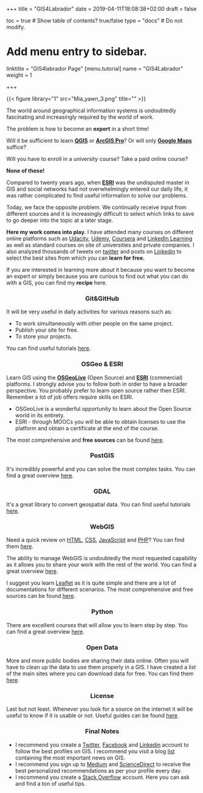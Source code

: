 +++
title = "GIS4Labrador"
date = 2019-04-11T18:08:38+02:00
draft = false

toc = true  # Show table of contents? true/false
type = "docs"  # Do not modify.

# Add menu entry to sidebar.
linktitle = "GIS4labrador Page"
[menu.tutorial]
  name = "GIS4Labrador"
  weight = 1

+++

{{< figure library="1" src="Mia_yawn_3.png" title="" >}}

The world  around geographical information systems is undoubtedly fascinating and increasingly required by the world of work.

The problem is how to become an **expert** in a short time!

Will it be sufficient to learn **[QGIS](https://qgis.org/)** or **[ArcGIS Pro](https://www.esri.com/en-us/arcgis/products/arcgis-pro/overview)**? Or will only **[Google Maps](https://www.google.com/maps)** suffice?

Will you have to enroll in a university course? Take a paid online course?

**None of these!**

Compared to twenty years ago, when **[ESRI](https://www.esri.com/)** was the undisputed master in GIS and social networks had not overwhelmingly entered our daily life, it was rather complicated to find useful information to solve our problems.

Today, we face the opposite problem. We continually receive input from different sources and it is increasingly difficult to select which links to save to go deeper into the topic at a later stage.

**Here my work comes into play.** I have attended many courses on different online platforms such as [Udacity](https://www.udacity.com/), [Udemy](https://www.udemy.com/), [Coursera](https://www.coursera.org/) and [LinkedIn Learning](https://www.linkedin.com/learning/) as well as standard courses on site of universities and private companies. I also analyzed thousands of tweets on [twitter](https://twitter.com/) and posts on [Linkedin](https://www.linkedin.com/) to select the best sites from which you can **learn for free.**

If you are interested in learning more about it because you want to become an expert or simply because you are curious to find out what you can do with a GIS, you can find my **recipe** here.

### <center>Git&GitHub</center>
It will be very useful in daily activities for various reasons such as:

 - To work simultaneously with other people on the same project.
 - Publish your site for free.
 - To store your projects.

You can find useful tutorials [here](http://localhost:1313/post/git_github/summary/).


### <center>OSGeo & ESRI</center>
Learn GIS using the **[OSGeoLive](https://live.osgeo.org/en/index.html)** (Open Source) and **[ESRI](https://www.esri.com/)** (commercial) platforms. I strongly advise you to follow both in order to have a broader perspective. You probably prefer to learn open source rather then ESRI. Remember a lot of job offers require skills on ESRI.

 - OSGeoLive is a wonderful opportunity to learn about the Open Source world in its entirety.
 - ESRI - through MOOCs you will be able to obtain licenses to use the platform and obtain a certificate at the end of the course.

The most comprehensive and **free sources** can be found [here](http://localhost:1313/post/gis/summary/).

### <center>PostGIS</center>

It's incredibly powerful and you can solve the most complex tasks. You can find a great overview [here](http://localhost:1313/post/postgis/summary/).

### <center>GDAL</center>

It's a great library to convert geospatial data. You can find useful tutorials [here](http://localhost:1313/post/gdal/summary/).

### <center>WebGIS</center>
Need a quick review on [HTML](https://www.w3.org/html/), [CSS](https://www.w3.org/Style/CSS/), [JavaScript](https://developer.mozilla.org/en-US/docs/Web/JavaScript) and [PHP](https://www.php.net/)? You can find them [here](http://localhost:1313/post/web_development/summary/).

The ability to manage WebGIS is undoubtedly the most requested capability as it allows you to share your work with the rest of the world.
You can find a great overview [here](http://localhost:1313/post/webgis/summary/).

I suggest you learn [Leaflet](https://leafletjs.com/) as it is quite simple and there are a lot of documentations for different scenarios.
The most comprehensive and free sources can be found [here](http://localhost:1313/post/leaflet/summary/).

### <center>Python</center>
There are excellent courses that will allow you to learn step by step.
You can find a great overview [here](http://localhost:1313/post/python/summary/).


### <center>Open Data</center>
More and more public bodies are sharing their data online. Often you will have to clean up the data to use them properly in a GIS. I have created a list of the main sites where you can download data for free.
You can find them [here](http://localhost:1313/post/opendata/).


### <center>License</center>
Last but not least. Whenever you look for a source on the internet it will be useful to know if it is usable or not.
Useful guides can be found [here](http://localhost:1313/post/licences/summary/).


###  <center>Final Notes</center>

- I recommend you create a [Twitter](https://twitter.com/), [Facebook](https://www.facebook.com) and [Linkedin](https://linkedin.com/) account to follow the best profiles on GIS. I recommend you visit a blog [list](http://localhost:1313/post/blog/summary/) containing the most important news on GIS.
- I recommend you sign up to [Medium](https://medium.com/) and [ScienceDirect](https://www.sciencedirect.com/) to receive the best personalized recommendations as per your profile every day.
- I recommend you create a [Stack Overflow](https://stackoverflow.com/) account. Here you can ask and find a ton of useful tips.
